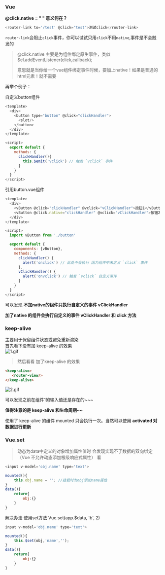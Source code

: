### Vue

**@click.native = " "  意义何在？**

```js
<router-link to='/test' @click="test">测试click</router-link>
```

`router-link`会阻止`click`事件，你可以试试只用`click`不用`native`,事件是不会触发的

> @click.native 主要是为组件绑定原生事件，类似 $el.addEventListener\(click,callback\);
>
> 意思就是当你给一个vue组件绑定事件时候，要加上native！如果是普通的html元素！就不需要

再举个例子：

自定义button组件

```js
<template>
  <div>
    <button type="button" @click="clickHandler">
      <slot/>
    </button>
  </div>
</template>

<script>
  export default {
    methods: {
      clickHandler(){
        this.$emit('vclick') // 触发 `vclick` 事件
      }
    }
  }
</script>
```

引用button.vue组件

```js
<template>
  <div>
    <vButton @click="clickHandler" @vclick="vClickHandler">按钮1</vButton>
    <vButton @click.native="clickHandler" @vclick="vClickHandler">按钮2</vButton>
  </div>
</template>

<script>
  import vButton from './button'

  export default {
    components: {vButton},
    methods: {
      clickHandler() {
        alert('onclick') // 此处不会执行 因为组件中未定义 `click` 事件
      },
      vClickHandler() {
        alert('onvclick') // 触发 `vclick` 自定义事件
      }
    }
  }
</script>
```

可以发现  **不加native的组件只执行自定义的事件 vClickHandler**

**加了native 的组件会执行自定义的事件 vClickHandler 和 click 方法**

### keep-alive

主要用于保留组件状态或避免重新渲染  
首先看下没有加 keep-alive 的效果  
![1.gif](https://upload-images.jianshu.io/upload_images/8677726-857dd3561235ce87.gif?imageMogr2/auto-orient/strip)

> 然后看看 加了keep-alive 的效果

```html
<keep-alive>
   <router-view/>
</keep-alive>
```

![2.gif](https://upload-images.jianshu.io/upload_images/8677726-dee0c2e105930f9a.gif?imageMogr2/auto-orient/strip)

可以发现之前在组件1的输入值还是存在的~~~

**值得注意的是 keep-alive 和生命周期~~**

使用了 keep-alive 的组件 mounted 只会执行一次。当然可以使用 **activated 对数据进行更新**

### Vue.set

> 动态为data中定义的对象增加属性值时 会发现实现不了数据的双向绑定 （Vue 不允许动态添加根级响应式属性） 看

```js
<input v-model='obj.name' type='text'>

mounted(){
    this.obj.name = ''; //挂载时为obj添加name属性
}
data(){
    return{
        obj:{}
    }
}
```

解决办法 使用set方法 Vue.set\(app.$data, 'b', 2\)

```js
input v-model='obj.name' type='text'>

mounted(){
    this.$set(obj,'name','');
}
data(){
    return{
        obj:{}
    }
}
```



